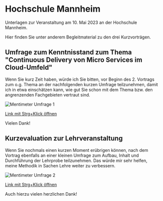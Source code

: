 # Hochschule Mannheim

Unterlagen zur Veranstaltung am 10. Mai 2023 an der Hochschule Mannheim.

Hier finden Sie unter anderem Begleitmaterial zu den drei Kurzvorträgen.

## Umfrage zum Kenntnisstand zum Thema "Continuous Delivery von Micro Services im Cloud-Umfeld"

Wenn Sie kurz Zeit haben, würde ich Sie bitten, vor Beginn des 2. Vortrags zum o.g. Thema an der nachfolgenden
kurzen Umfrage teilzunehmen, damit ich in etwa einschätzen kann, wie gut Sie schon mit dem Thema bzw. den angrenzenden
Fachgebieten vertraut sind.

![Mentimeter Umfrage 1](https://github.com/phd4hsma/HSMA/assets/104060003/17a7f7f3-88c2-4a49-810e-94ae1fab3dcd)

[Link mit Strg+Klick öffnen](https://www.menti.com/alaacpsqvw5z)

Vielen Dank!

## Kurzevaluation zur Lehrveranstaltung

Wenn Sie nochmals einen kurzen Moment erübrigen können, nach dem Vortrag ebenfalls an einer kleinen Umfrage zum Aufbau,
Inhalt und Durchführung der Lehrprobe teilzunehmen. Das würde mir sehr helfen, meine Methodik in Sachen Lehre weiter
zu verbessern.

![Mentimeter Umfrage 2](https://github.com/phd4hsma/HSMA/assets/104060003/5fb837a2-0145-4277-8efd-bdba71a51fa5)

[Link mit Strg+Klick öffnen](https://www.menti.com/alaacpsqvw5z)

Auch hierzu vielen herzlichen Dank!

